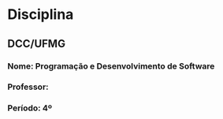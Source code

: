 # Disciplina

## DCC/UFMG

### Nome: Programação e Desenvolvimento de Software

### Professor:

### Período: 4º